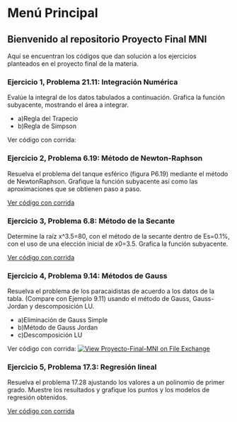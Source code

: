# Menú Principal

## Bienvenido al repositorio Proyecto Final MNI
Aquí se encuentran los códigos que dan solución a los ejercicios planteados en el proyecto final de la materia. 

### Ejercicio 1, Problema 21.11: Integración Numérica
Evalúe la integral de los datos tabulados a continuación. Grafica la función subyacente, mostrando el área a integrar.

- a)Regla del Trapecio
- b)Regla de Simpson

Ver código con corrida: 

### Ejercicio 2, Problema 6.19: Método de Newton-Raphson
Resuelva el problema del tanque esférico (figura P6.19) mediante el método de NewtonRaphson. Grafique la función subyacente así como las aproximaciones que se obtienen paso a
paso.
 
[Ver código con corrida](https://nbviewer.jupyter.org/gist/CD-Ceballos/8e26db783c3de6cca3f99be2bd2ed3a0)


### Ejercicio 3, Problema 6.8: Método de la Secante
Determine la raíz x^3.5=80, con el método de la secante dentro de Es=0.1%, con el uso de una elección inicial de x0=3.5. Grafica la función subyacente.

[Ver código con corrida](https://nbviewer.jupyter.org/gist/CD-Ceballos/69c7cc786005920d347791294d266134)


### Ejercicio 4, Problema 9.14: Métodos de Gauss
Resuelva el problema de los paracaidistas de acuerdo a los datos de la tabla. (Compare con Ejemplo 9.11) usando el método de Gauss, Gauss-Jordan y descomposición LU.

- a)Eliminación de Gauss Simple
- b)Método de Gauss Jordan
- c)Descomposición LU

Ver código con corrida:
[![View Proyecto-Final-MNI on File Exchange](https://www.mathworks.com/matlabcentral/images/matlab-file-exchange.svg)](https://la.mathworks.com/matlabcentral/fileexchange/74161-proyecto-final-mni)

### Ejercicio 5, Problema 17.3: Regresión lineal
Resuelva el problema 17.28 ajustando los valores a un polinomio de primer grado. Muestre los resultados y grafique los puntos y los modelos de regresión obtenidos.

[Ver código con corrida](https://nbviewer.jupyter.org/gist/CD-Ceballos/eec0ac2897fbf956006d9ac8fb0a3419)
